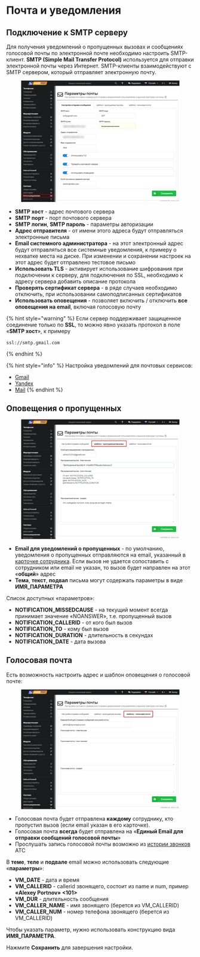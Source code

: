 # Почта и уведомления

## Подключение к SMTP серверу <a href="#podkljuchenie_k_smtp_serveru" id="podkljuchenie_k_smtp_serveru"></a>

Для получения уведомлений о пропущенных вызовах и сообщениях голосовой почты по электронной почте необходимо настроить SMTP-клиент. **SMTP (Simple Mail Transfer Protocol)** используется для отправки электронной почты через Интернет. SMTP-клиенты взаимодействуют с SMTP сервером, который отправляет электронную почту.

<figure><img src="../../../.gitbook/assets/1 (44).png" alt=""><figcaption></figcaption></figure>

* **SMTP хост** - адрес почтового сервера
* **SMTP порт** - порт почтового сервера
* **SMTP логин**, **SMTP пароль** - параметры авторизации
* **Адрес отправителя** - от имени этого адреса будут отправляться электронные письма
* **Email системного администратора** - на этот электронный адрес будут отправляться все системные уведомления, к примеру о нехватке места на диске. При изменении и сохранении настроек на этот адрес будет отправлено тестовое письмо
* **Использовать TLS** - активирует использование шифрования при подключении к серверу, для подключения по SSL, необходимо к адресу сервера добавить описание протокола
* **Проверять сертификат сервера** - в ряде случаев необходимо отключить, при использовании самоподписанных сертификатов
* **Использовать оповещения** - позволяет включить / отключить **все оповещения на email**, включая голосовую почту

{% hint style="warning" %}
Если сервер поддерживает защищенное соединение только по **SSL**, то можно явно указать протокол в поле «**SMTP хост**», к примеру

```
ssl://smtp.gmail.com
```
{% endhint %}

{% hint style="info" %}
Настройка уведомлений для почтовых сервисов:

* [Gmail](nastroika-e-mail-uvedomlenii-dlya-pochtovogo-servisa-gmail.md)
* [Yandex](nastroika-e-mail-uvedomlenii-dlya-pochtovogo-servisa-yandex.md)
* [Mail](nastroika-e-mail-uvedomlenii-dlya-pochtovogo-servisa-mail.md)
{% endhint %}

## Оповещения о пропущенных

<figure><img src="../../../.gitbook/assets/3 (17).png" alt=""><figcaption></figcaption></figure>

* **Email для уведомлений о пропущенных** - по умолчанию, уведомления о пропущенных отправляются на email, указанный в [карточке сотрудника](../../telefoniya/extensions.md). Если вызов не удается сопоставить с сотрудником или email не указан, то вызов будет направлен на этот «**общий**» адрес
* **Тема**, **текст**, **подвал** письма могут содержать параметры в виде **ИМЯ\_ПАРАМЕТРА**

Список доступных «параметров»:

* **NOTIFICATION\_MISSEDCAUSE** - на текущий момент всегда принимает значение «NOANSWER», т.е. пропущенный вызов
* **NOTIFICATION\_CALLERID** - от кого был вызов
* **NOTIFICATION\_TO** - кому был вызов
* **NOTIFICATION\_DURATION** - длительность в секундах
* **NOTIFICATION\_DATE** - дата вызова

## Голосовая почта <a href="#golosovaja_pochta" id="golosovaja_pochta"></a>

Есть возможность настроить адрес и шаблон оповещения о голосовой почте:

<figure><img src="../../../.gitbook/assets/4 (26).png" alt=""><figcaption></figcaption></figure>

* Голосовая почта будет отправлена **каждому** сотруднику, кто пропустил вызов (если email указан в его карточке).
* Голосовая почта **всегда** будет отправлена на «**Единый Email для отправки сообщений голосовой почты**»
* Прослушать запись голосовой почты возможно из [истории звонков](https://wiki.mikopbx.ru/call-detail-records) АТС

В **теме**, **теле** и **подвале** email можно использовать следующие «**параметры**»:

* **VM\_DATE** - дата и время
* **VM\_CALLERID** - callerid звонящего, состоит из name и num, пример **«Alexey Portnov» <101>**
* **VM\_DUR** - длительность сообщения
* **VM\_CALLER\_NAME** - имя звонящего (берется из VM\_CALLERID)
* **VM\_CALLER\_NUM** - номер телефона звонящего (берется из VM\_CALLERID)

Чтобы указать параметр, нужно использовать конструкцию вида **ИМЯ\_ПАРАМЕТРА**.

Нажмите **Сохранить** для завершения настройки.

